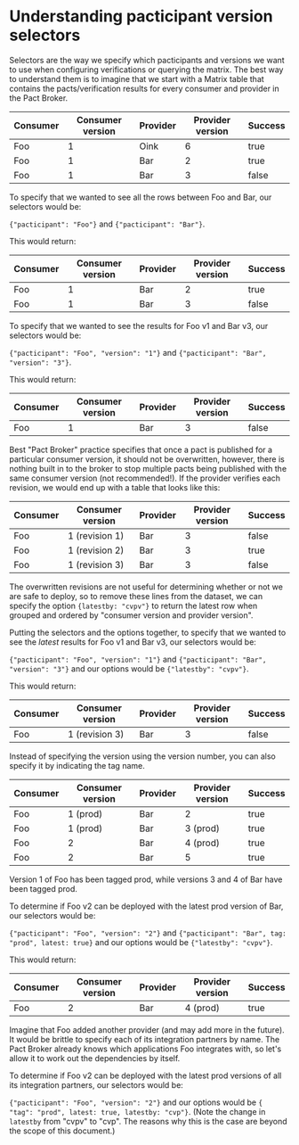 # Understanding pacticipant version selectors

Selectors are the way we specify which pacticipants and versions we want to use when configuring verifications or querying the matrix. The best way to understand them is to imagine that we start with a Matrix table that contains the pacts/verification results for every consumer and provider in the Pact Broker.

| Consumer | Consumer version | Provider | Provider version | Success |
|----------|------------------|----------|------------------|---------|
| Foo      | 1                | Oink     | 6                | true    |
| Foo      | 1                | Bar      | 2                | true    |
| Foo      | 1                | Bar      | 3                | false   |

To specify that we wanted to see all the rows between Foo and Bar, our selectors would be:

`{"pacticipant": "Foo"}` and `{"pacticipant": "Bar"}`.

This would return:

| Consumer | Consumer version | Provider | Provider version | Success |
|----------|------------------|----------|------------------|---------|
| Foo      | 1                | Bar      | 2                | true    |
| Foo      | 1                | Bar      | 3                | false   |

To specify that we wanted to see the results for Foo v1 and Bar v3, our selectors would be:

`{"pacticipant": "Foo", "version": "1"}` and `{"pacticipant": "Bar", "version": "3"}`.

This would return:

| Consumer | Consumer version | Provider | Provider version | Success |
|----------|------------------|----------|------------------|---------|
| Foo      | 1                | Bar      | 3                | false   |


Best "Pact Broker" practice specifies that once a pact is published for a particular consumer version, it should not be overwritten, however, there is nothing built in to the broker to stop multiple pacts being published with the same consumer version (not recommended!). If the provider verifies each revision, we would end up with a table that looks like this:

| Consumer | Consumer version | Provider | Provider version | Success |
|----------|------------------|----------|------------------|---------|
| Foo      | 1 (revision 1)   | Bar      | 3                | false   |
| Foo      | 1 (revision 2)   | Bar      | 3                | true    |
| Foo      | 1 (revision 3)   | Bar      | 3                | false   |

The overwritten revisions are not useful for determining whether or not we are safe to deploy, so to remove these lines from the dataset, we can specify the option `{latestby: "cvpv"}` to return the latest row when grouped and ordered by "consumer version and provider version".

Putting the selectors and the options together, to specify that we wanted to see the *latest* results for Foo v1 and Bar v3, our selectors would be:

`{"pacticipant": "Foo", "version": "1"}` and `{"pacticipant": "Bar", "version": "3"}` and our options would be `{"latestby": "cvpv"}`.

This would return:

| Consumer | Consumer version | Provider | Provider version | Success |
|----------|------------------|----------|------------------|---------|
| Foo      | 1 (revision 3)   | Bar      | 3                | false   |


Instead of specifying the version using the version number, you can also specify it by indicating the tag name.

| Consumer | Consumer version | Provider | Provider version | Success |
|----------|------------------|----------|------------------|---------|
| Foo      | 1 (prod)         | Bar      | 2                | true    |
| Foo      | 1 (prod)         | Bar      | 3 (prod)         | true    |
| Foo      | 2                | Bar      | 4 (prod)         | true    |
| Foo      | 2                | Bar      | 5                | true    |

Version 1 of Foo has been tagged prod, while versions 3 and 4 of Bar have been tagged prod.

To determine if Foo v2 can be deployed with the latest prod version of Bar, our selectors would be:

`{"pacticipant": "Foo", "version": "2"}` and `{"pacticipant": "Bar", tag: "prod", latest: true}` and our options would be `{"latestby": "cvpv"}`.

This would return:

| Consumer | Consumer version | Provider | Provider version | Success |
|----------|------------------|----------|------------------|---------|
| Foo      | 2                | Bar      | 4 (prod)         | true    |


Imagine that Foo added another provider (and may add more in the future). It would be brittle to specify each of its integration partners by name. The Pact Broker already knows which applications Foo integrates with, so let's allow it to work out the dependencies by itself.

To determine if Foo v2 can be deployed with the latest prod versions of all its integration partners, our selectors would be:

`{"pacticipant": "Foo", "version": "2"}` and our options would be `{ "tag": "prod", latest: true, latestby: "cvp"}`. (Note the change in `latestby` from "cvpv" to "cvp". The reasons why this is the case are beyond the scope of this document.)



